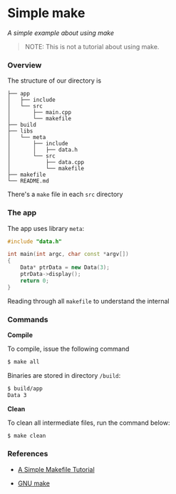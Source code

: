 Simple make
================
*A simple example about using make*

> NOTE: This is not a tutorial about using make. 

### Overview 
The structure of our directory is

```
├── app
│   ├── include
│   └── src
│       ├── main.cpp
│       └── makefile
├── build
├── libs
│   └── meta
│       ├── include
│       │   ├── data.h
│       └── src
│           ├── data.cpp
│           └── makefile
├── makefile
└── README.md
```

There's a `make` file in each `src` directory

### The app

The app uses library `meta`:

```cpp
#include "data.h"

int main(int argc, char const *argv[])
{
    Data* ptrData = new Data(3);
    ptrData->display();
    return 0;
}
```

Reading through all `makefile` to understand the internal

### Commands

**Compile**

To compile, issue the following command 

```sh
$ make all
```

Binaries are stored in directory `/build`:

```sh
$ build/app
Data 3
```

**Clean**

To clean all intermediate files, run the command below:

```sh
$ make clean
```

### References

- [A Simple Makefile Tutorial](http://www.cs.colby.edu/maxwell/courses/tutorials/maketutor/)

- [GNU make](https://www.gnu.org/software/make/manual/make.html)